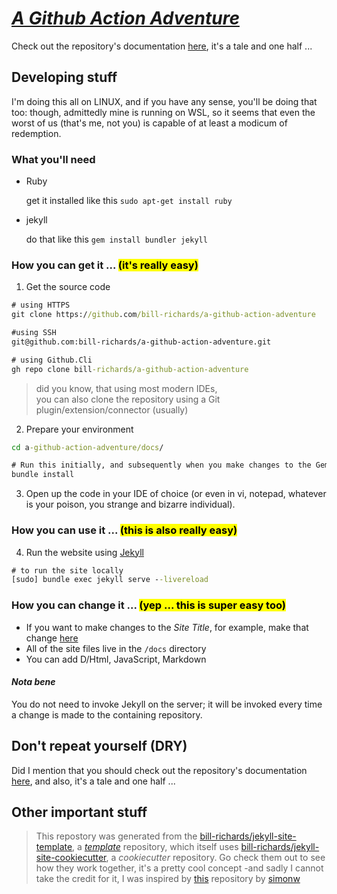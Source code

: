 # [_A Github Action Adventure_](https://github.com/bill-richards/a-github-action-adventure)

Check out the repository's documentation [here](https://bill-richards/a-github-action-adventure), it's a tale and one half ...

## Developing stuff

I'm doing this all on LINUX, and if you have any sense, you'll be doing that too: though, admittedly mine is running on WSL, so it seems that even the worst of us (that's me, not you) is capable of at least a modicum of redemption.

### What you'll need

- Ruby 

  get it installed like this `sudo apt-get install ruby`

- jekyll
  
  do that like this `gem install bundler jekyll`

### How you can get it ... <mark>(it's really easy)</mark>

1. Get the source code

```cmd
# using HTTPS
git clone https://github.com/bill-richards/a-github-action-adventure
```

```cmd
#using SSH
git@github.com:bill-richards/a-github-action-adventure.git
```

```cmd
# using Github.Cli
gh repo clone bill-richards/a-github-action-adventure
```

   > did you know, that using most modern IDEs, <br/>
   > you can also clone the repository using a Git plugin/extension/connector (usually)

2. Prepare your environment

```cmd
cd a-github-action-adventure/docs/

# Run this initially, and subsequently when you make changes to the Gemfile
bundle install
```
 3. Open up the code in your IDE of choice (or even in vi, notepad, whatever is your poison, you strange and bizarre individual).

### How you can use it ... <mark>(this is also really easy)</mark>

 4. Run the website using [Jekyll](https://jekyllrb.com/)

```cmd
# to run the site locally
[sudo] bundle exec jekyll serve --livereload
```

### How you can change it ... <mark>(yep ... this is super easy too)</mark>

- If you want to make changes to the _Site Title_, for example, make that change [here](docs/_config.yml)
- All of the site files live in the `/docs` directory 
- You can add D/Html, JavaScript, Markdown

#### _**Nota bene**_

You do not need to invoke Jekyll on the server; it will be invoked every time a change is made to the containing repository.

## Don't repeat yourself (DRY)

Did I mention that you should check out the repository's documentation [here](https://bill-richards/a-github-action-adventure), and also, it's a tale and one half ...

## Other important stuff

> This repostory was generated from the [bill-richards/jekyll-site-template](https://github.com/bill-richards/jekyll-site-template), a [_template_]((https://docs.github.com/en/github/creating-cloning-and-archiving-repositories/creating-a-repository-on-github/creating-a-repository-from-a-template)) repository, which itself uses [bill-richards/jekyll-site-cookiecutter](https://github.com/bill-richards/jekyll-site-cookiecutter), a _cookiecutter_ repository. Go check them out to see how they work together, it's a pretty cool concept -and sadly I cannot take the credit for it, I was inspired by [this](https://github.com/simonw/python-lib-template-repository) repository by [simonw](https://github.com/simonw)

